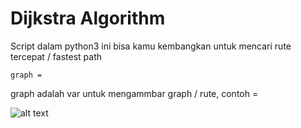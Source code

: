 # Dijkstra Algorithm

Script dalam python3 ini bisa kamu kembangkan untuk mencari rute tercepat / fastest path

```
graph = 
```

graph adalah var untuk mengammbar graph / rute, contoh =

![alt text](https://preview.ibb.co/i2S1Nz/Drawing.png)

